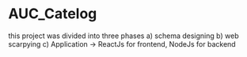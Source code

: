 # AUC_Catelog
this project was divided into three phases 
a) schema designing 
b) web scarpying 
c) Application -> ReactJs for frontend, NodeJs for backend

